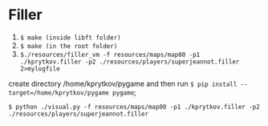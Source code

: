 # Filler

1) `$ make (inside libft folder)`
2) `$ make (in the root folder)`
3) `$./resources/filler_vm -f resources/maps/map00 -p1 ./kprytkov.filler -p2 ./resources/players/superjeannot.filler 2>mylogfile`

create directory /home/kprytkov/pygame and then run `$ pip install --target=/home/kprytkov/pygame pygame`;
```
$ python ./visual.py -f resources/maps/map00 -p1 ./kprytkov.filler -p2 ./resources/players/superjeannot.filler
```
